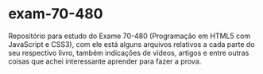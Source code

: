 # exam-70-480
Repositório para estudo do Exame 70-480 (Programação em HTML5 com JavaScript e CSS3), com ele está alguns arquivos relativos a cada parte do seu respectivo livro, também indicações de vídeos, artigos e entre outras coisas que achei interessante aprender para fazer a prova.
